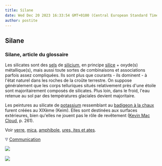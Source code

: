 ```yaml
---
title: Silane
date: Wed Dec 20 2023 16:33:54 GMT+0100 (Central European Standard Time)
author: postite
---
```


## Silane
### Silane, article du glossaire
 Les silicates sont des [sels](formationdesels.html) de [silicium](silicate.html#silicium), en principe [silice](silice.html) + oxyde(s) métallique(s), mais aussi toute sortes de combinaisons et associations parfois assez compliquées. Ils sont plus que courants - ils dominent - à l'état naturel dans les roches de la croûte terrestre. On suppose généralement que les corps telluriques situés relativement près d'une étoile sont majoritairement composés de silicates. Plus loin, dans le froid, l'eau retenue au sol par des températures glaciales devient majoritaire.

Les peintures au silicate de [potassium](annexe1.html#k) ressemblant au [badigeon à la chaux](badigeon.html) furent créées au XIXème (Keim). Elles sont destinées aux surfaces extérieures, bien qu'elles ne jouent pas le rôle de revêtement ([Kevin Mac Cloud](livres.html#maccloud), p. 261).

Voir [verre](uv.html#verre), [mica](mica.html), [amphibole](amphibole.html), [ures, ites et ates](uresiresates.html).



![](images/flechebas.gif) [Communication](http://www.artrealite.com/annonceurs.htm) 

[![](https://cbonvin.fr/sites/regie.artrealite.com/visuels/campagne1.png)](index-2.html#20131014)

![](https://cbonvin.fr/sites/regie.artrealite.com/visuels/campagne2.png)